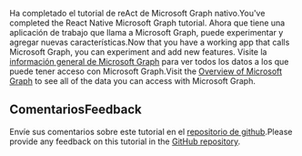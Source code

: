 <!-- markdownlint-disable MD002 MD041 -->

<span data-ttu-id="e2b99-101">Ha completado el tutorial de reAct de Microsoft Graph nativo.</span><span class="sxs-lookup"><span data-stu-id="e2b99-101">You've completed the React Native Microsoft Graph tutorial.</span></span> <span data-ttu-id="e2b99-102">Ahora que tiene una aplicación de trabajo que llama a Microsoft Graph, puede experimentar y agregar nuevas características.</span><span class="sxs-lookup"><span data-stu-id="e2b99-102">Now that you have a working app that calls Microsoft Graph, you can experiment and add new features.</span></span> <span data-ttu-id="e2b99-103">Visite la [información general de Microsoft Graph](/graph/overview) para ver todos los datos a los que puede tener acceso con Microsoft Graph.</span><span class="sxs-lookup"><span data-stu-id="e2b99-103">Visit the [Overview of Microsoft Graph](/graph/overview) to see all of the data you can access with Microsoft Graph.</span></span>

## <a name="feedback"></a><span data-ttu-id="e2b99-104">Comentarios</span><span class="sxs-lookup"><span data-stu-id="e2b99-104">Feedback</span></span>

<span data-ttu-id="e2b99-105">Envíe sus comentarios sobre este tutorial en el [repositorio de github](https://github.com/microsoftgraph/msgraph-training-react-native).</span><span class="sxs-lookup"><span data-stu-id="e2b99-105">Please provide any feedback on this tutorial in the [GitHub repository](https://github.com/microsoftgraph/msgraph-training-react-native).</span></span>
